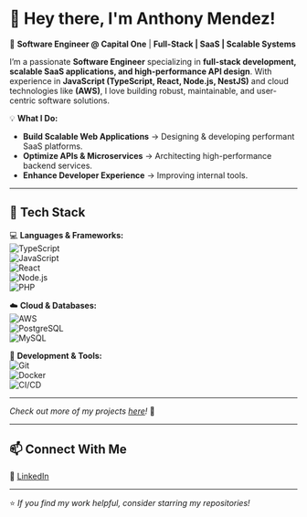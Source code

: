 # 👋 Hey there, I'm Anthony Mendez!  

🚀 **Software Engineer @ Capital One** | **Full-Stack | SaaS | Scalable Systems**  

I’m a passionate **Software Engineer** specializing in **full-stack development, scalable SaaS applications, and high-performance API design**. With experience in **JavaScript (TypeScript, React, Node.js, NestJS)** and cloud technologies like **(AWS)**, I love building robust, maintainable, and user-centric software solutions.  

💡 **What I Do:**  
- **Build Scalable Web Applications** → Designing & developing performant SaaS platforms.  
- **Optimize APIs & Microservices** → Architecting high-performance backend services.  
- **Enhance Developer Experience** → Improving internal tools.  

---

## 🔧 Tech Stack  

💻 **Languages & Frameworks:**  
![TypeScript](https://img.shields.io/badge/-TypeScript-3178C6?style=flat-square&logo=typescript&logoColor=white)  
![JavaScript](https://img.shields.io/badge/-JavaScript-F7DF1E?style=flat-square&logo=javascript&logoColor=black)  
![React](https://img.shields.io/badge/-React-61DAFB?style=flat-square&logo=react&logoColor=black)  
![Node.js](https://img.shields.io/badge/-Node.js-339933?style=flat-square&logo=node.js&logoColor=white)  
![PHP](https://img.shields.io/badge/-PHP-777BB4?style=flat-square&logo=php&logoColor=white)  

☁️ **Cloud & Databases:**  
![AWS](https://img.shields.io/badge/-AWS-232F3E?style=flat-square&logo=amazon-aws&logoColor=white)  
![PostgreSQL](https://img.shields.io/badge/-PostgreSQL-4169E1?style=flat-square&logo=postgresql&logoColor=white)  
![MySQL](https://img.shields.io/badge/-MySQL-4479A1?style=flat-square&logo=mysql&logoColor=white)  

🚀 **Development & Tools:**  
![Git](https://img.shields.io/badge/-Git-F05032?style=flat-square&logo=git&logoColor=white)  
![Docker](https://img.shields.io/badge/-Docker-2496ED?style=flat-square&logo=docker&logoColor=white)  
![CI/CD](https://img.shields.io/badge/-CI/CD-00ADEF?style=flat-square&logo=github-actions&logoColor=white)  

---

*Check out more of my projects [here](https://github.com/m-r-q-w-e-r-t-y)!* 🚀  

---

## 📫 Connect With Me  

💼 [LinkedIn](https://www.linkedin.com/in/anthony00)  

---

⭐️ *If you find my work helpful, consider starring my repositories!*  
